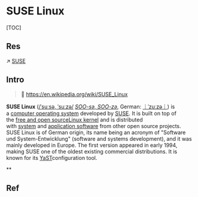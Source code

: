 # SUSE Linux

[TOC]



## Res
↗ [SUSE](../../../../../../🗺%20CS%20Overview/Electronics%20&%20Information%20Technologies%20Business%20Fields%20Research/Software%20Industry%20&%20Providers/System%20Level%20Software%20Providers/SUSE.md)



## Intro
> 🔗 https://en.wikipedia.org/wiki/SUSE_Linux

**SUSE Linux** ([/ˈsuːsə, ˈsuːzə/](https://en.wikipedia.org/wiki/Help:IPA/English "Help:IPA/English") [_SOO-sə, SOO-zə_](https://en.wikipedia.org/wiki/Help:Pronunciation_respelling_key "Help:Pronunciation respelling key"), German: [｜ˈzuːzə｜](https://en.wikipedia.org/wiki/Help:IPA/Standard_German "Help:IPA/Standard German")) is a [computer operating system](https://en.wikipedia.org/wiki/Computer_operating_system "Computer operating system") developed by [SUSE](https://en.wikipedia.org/wiki/SUSE "SUSE"). It is built on top of the [free and open source](https://en.wikipedia.org/wiki/Free_and_open_source "Free and open source")[Linux kernel](https://en.wikipedia.org/wiki/Linux_kernel "Linux kernel") and is distributed with [system](https://en.wikipedia.org/wiki/System_software "System software") and [application software](https://en.wikipedia.org/wiki/Application_software "Application software") from other open source projects. SUSE Linux is of German origin, its name being an acronym of "Software und System-Entwicklung" (software and systems development), and it was mainly developed in Europe. The first version appeared in early 1994, making SUSE one of the oldest existing commercial distributions. It is known for its [YaST](https://en.wikipedia.org/wiki/YaST "YaST")configuration tool.

**

## Ref

